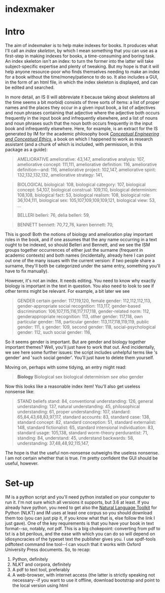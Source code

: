 # indexmaker

# Intro

The aim of indexmaker is to help make indexes for books. It produces what I'll call an *index skeleton*, by which I mean something that you can use as a first-step in making indexes for books, a time-consuming and boring task. An index skeleton isn't an index: to turn the former into the latter will take subject-specific expertise and plenty of tweaking. But my hope is that it will help anyone resource-poor who finds themselves needing to make an index for a book without the time/money/patience to do so. It also includes a GUI, in the form of an html file, in which the index skeleton is displayed, and can be edited and searched.

In more detail, an IS (I will abbreviate it because taking about skeletons all the time seems a bit morbid) consists of three sorts of items: a list of proper names and the places they occur in a given input book, a list of adjectives and noun phrases containing that adjective where the adjective both occurs frequently in the input book and infrequently elsewhere, and a list of nouns and noun phrases such that the noun both occurs frequently in the input book and infrequently elsewhere. Here, for example, is an extract for the IS generated by IM for the academic philosophy book [*Conceptual Engineering and Conceptual Ethics*](https://global.oup.com/academic/product/conceptual-engineering-and-conceptual-ethics-9780198801856?cc=gb&lang=en&), a book on which I happened to work as research assistant (and a chunk of which is included, with permission, in this package as a guide):

>AMELIORATIVE
ameliorative: 43,147,
ameliorative analysis: 107,
ameliorative concept: 111,111,
ameliorative definition: 116,
ameliorative definition—and: 116,
ameliorative project: 102,147,
ameliorative spirit: 132,132,132,132,
ameliorative strategy: 141,

>BIOLOGICAL
biological: 108,
biological category: 107,
biological concept: 54,107,
biological construal: 109,110,
biological determinism: 108,108,
biological fact: 53,
biological realism: 108,
biological role: 36,104,111,
biological sex: 105,107,109,109,109,121,
biological view: 53,
>...
>
>BELLERI
>belleri: 76,
>delia belleri: 59,

>BENNETT
>bennett: 70,72,76,
>karen bennett: 70,

This is good! Both the notions of biology and amelioration play important roles in the book, and if one assumes that the any name occurring in a text ought to be indexed, so should Belleri and Bennett, and we see the ISM groups together occurrences of either just the surname (frequent in academic contexts) and both names (incidentally, already here I can point out one of the many issues with the current version: if two people share a surname, they'll both be categorized under the same entry, something you'll have to fix manually).

However, it's not an index. It needs editing. You need to know why exactly biology is important in the text in question. You also need to look to see if other terms might be relevant. For example, a bit later we see

>GENDER
>certain gender: 117,119,120,
>female gender: 112,112,112,113,
>gender-appropriate social recognition: 113,117,
>gender-based discrimination: 106,107,115,116,117,117,118,
>gender-related norm: 112,
>genderappropriate recognition: 113,
>other gender: 117,118,
>own particular gender: 118,
>particular gender: 113,117,118,119,119,
>public gender: 111,
>s gender: 109,
>second gender: 118,
>social-psychological gender: 112,
>such social gender: 116,

So it seems gender is important. But are gender and biology together important themes? Well, you'll just have to work that out. And incidentally, we see here some further issues: the script includes unhelpful terms like 's gender' and 'such social gender'. You'll just have to delete them yourself.

Moving on, perhaps with some tidying, an entry might read:

> **Biology**
>Biological sex
>biological determinism
>*see also* gender

Now this looks like a reasonable index item! You'll also get useless nonsense like:

>STAND
>beliefs stand: 84,
>conventional understanding: 126,
>general understanding: 137,
>natural understanding: 45,
>philosophical understanding: 61,
>proper understanding: 107,
>standard: 65,84,43,68,83,97,117,
>standard accounts: 83,
>standard case: 138,
>standard concept: 82,
>standard conception: 51,
>standard externalist: 148,
>standard fictionalist: 65,
>standard intensional individuation: 83,
>standard usage: 105,138,
>standard worm-theory perdurantist: 71,
>standing: 84,
>understand: 45,
>understand backwards: 58,
>understanding: 37,48,48,92,115,147,

The hope is that the useful non-nonsense outweighs the useless nonsense. I am not certain whether that is true. I'm pretty confident the GUI should be useful, however.

# Set-up

IM is a python script and you'll need python installed on your computer to run it. I'm not sure which all versions it supports, but 3.6 at least. If you already have python, you need to get also the [Natural Language Toolkit](https://www.nltk.org/) for Python (NLKT) and IM uses at least one corpus so you should download them too (you can just pip it, if you know what that is, else follow the link I just gave). One of the key requirements is that you have your book in text format--so, notably, *not* pdf. This is a big chokepoint: converting from pdf to txt is a bit perilous, and the ease with which you can do so will depend on idiosyncracies of the typeset text the publisher gives you. I use xpdf-tools pdftotext command line tool--I can vouch that it works with Oxford University Press documents. So, to recap:

1) Python, definitely
2) NLKT and corpora, definitely
3) A pdf to text tool, preferably
4) A web-browser, with internet access (the latter is strictly speaking not necessary--if you want to use it offline, download bootstrap and point to the local version using html <style> tags.

And, of course,

5) indexskeletonmaker.py

The easiest thing to do is just download this whole repository to a directory. You can then quickly get going by making sure your txt-formatted book (let's call the file book.txt) is in the directory, and simply typing the below (or amending slightly the file make.py included here), where x and y are non optional parameters that specify the first and the last page to be indexed. 

`import indexskeletonmaker

indexmaker.quick_make("book.txt",[x,y]))`

This should create two files: index.js and text.js. If you open them, you'll see that they are simply define variables corresponding to the text divided into page-size chunks, and the index. They are used as ways for the html editor to read the text. The next step is open edit.html, and again all being well, you should see the index, and be able to navigate through it, add and remove items, and download it in a format you can use to turn the skeleton into a proper index.

# In Lieu Of Documentation

An index skeleton is a list of lists. Let's call entries in the index, well, entries. The first entry is:

['ameliorative', [['ameliorative', [[43, 147]]], ['ameliorative analysis', [[107]]], ['ameliorative concept', [[111, 111]]], ['ameliorative definition', [[116]]], ['ameliorative definition—and', [[116]]], ['ameliorative project', [[102, 147]]], ['ameliorative spirit', [[132, 132, 132, 132]]], ['ameliorative strategy', [[141]]]]]

Each entry is an array consisting of a heading, which is a string, and an list of lists that record complex phrases formed from the heading (or, in mandatory first place, the phrase itself) along with the locations that complex phrase (/the phrase itself) occurs in the text. Locations are stored in a list-inside-a-list (why not just a list? I can't remember--it might be a mistake, or maybe there was some reason for it I've forgotten, and I can't be bothered working out which and/or fixing it right now).

Entries are generated on the basis of a text-format book in a series of steps. First of all, function **text_parser()** is called, which takes a filename, and an array consisting of numbers of the first and last pages, and returns a list of two element lists the first of which is the page number and the second of which is the text on that page.

In its current form, this function is extremely brittle. Check out sample.txt to see how the text **must** be presented. The thing to note is that you want to have the page numbers, then the text, then the page number of the next file. Note that if your text is unlucky to contain the numeral which denotes n+1 on page n, this function will break. This is easily fixed and I will maybe fix it in future should I need to. I would save everything as ansi rather than utf-8, which gives me errors.

Then the heavy lifting occurs, with function **taggingparsed()**. It's here we make most use of NLKT. We loop through the pages, and tag and parse them in acccordance with a grammar we specify. Our grammar looks for strings containing a number of adjectives followed by a noun, or strings that NLKT thinks denote people. When it finds one them, it writes it to a new file. Here are the first several items of the test book:

['(NP Revisionary/JJ Analysis/NN)', 35], ['(NP Or/NNP)', 35], ['(NP (PERSON Could/NNP Women/NNP Be/NNP Analytically/NNP))', 35], ['(NP (PERSON Derek/NNP Ball/NNP))', 35], ['(NP number/NN)', 35], ['(NP philosophical/JJ analysis/NN)', 35], ['(NP common/JJ thread/NN)', 35], ['(NP aim/NN)', 35], ['(NP analysis/NN)', 35], ['(NP philosophical/JJ conclusion/NN)', 35]

This is the slowest part of the process. If you have the background (or are willing to learn; there's nothing fancy here) and want to play about, I would recommend writing these intermediate outputs to files, then reading them (I use ast.string_literal_eval) and applying the next function in the process to them. At this point, we split off, and do one of two things, depending on whether we want to collect up names, or important phrases. If the former, we feed the above to **namecount()**. This collects all the trees marked PERSON, along the way counting up how many occurrences of each such tree there is. It then de-trees then, so for example it turns '(NP (PERSON Derek/NNP Ball/NNP))' to 'Derek Ball'. Why? Well, I'm not sure. I probably should have held off doing this bit til later.

Turn now to non-PERSON-tagged trees. We do basically the same thing as above, with the function **occurrencecount()** by converting the list into a dict the keys of which are the phrases, to the values of which are appended page numbers. occurrencecount also--for reasons of incompetence--converts the above phrase structure representations of expressions into non-tagged English, yielding output like:

['a', [46, 46, 76, 76, 77, 80, 93, 106, 110, 126, 130, 130, 130, 130, 130, 131, 131, 131, 131, 131, 132, 134, 138, 140, 141]], ['a plea', [139]], ['a priori', [57]], ['a ’', [131]], ['a.', [57, 57, 57, 76]], ['a. l.', [59, 77, 77, 77, 77]], ['absent', [71]], ['actually', [96]], ['adoption grasp', [47, 48]], ['adoption grasp', [48]], ['adoption grasp a', [46]], ['advertisement', [57]], ['again', [140, 147]], ['alcoff', [105, 114, 116]], ['alexis burgess', [66, 75, 75, 100, 125, 141]]

Not looking great! There's lots of garbage here that got pulled in by the various routines. We can tidy it up considerably with the functions **categorize_nouns()**, **categorize_adjs()**, and the function **categorizeav()** which basically just runs the two former functions. What we do in the first two is look for adjectives and nouns occurring in phrases that both occur relatively commonly (more than 7, but that number can and should be changed depending on the size of the document--look at lines 204 and 237 of indexmaker.py). **Categoriseav()** provides another filter, chucking out any phrases with fewer than 2 characters and which occur less than 18 times in a (more or less randomly chosen corpus). I encourage again experimentation with these numbers and corpora, but this seems to work okay for the test file I used.

At this point, things are looking okay--you'll get about like that quoted at the start of this section. We then concatenate the lists containing the names and the non-name-phrases, sort in alphabetical order, write to the .js files. At that point, you should open edit.html, and the index should appear ready for inspection and the addition and deletion of items.

# Licence

MIT. If you improve upon this, I would love to know. The code is a super horrible mess (so: [please](https://i.kym-cdn.com/photos/images/original/001/214/092/3d9.jpg)). I would also love to know if you find mistakes.


